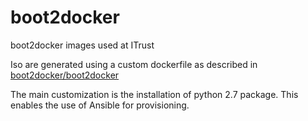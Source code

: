 # boot2docker
boot2docker images used at ITrust

Iso are generated using a custom dockerfile as described in [boot2docker/boot2docker](https://github.com/boot2docker/boot2docker/blob/master/doc/BUILD.md)

The main customization is the installation of python 2.7 package. This enables the use of Ansible for provisioning.
